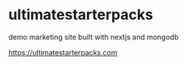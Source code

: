 # ultimatestarterpacks
demo marketing site built with nextjs and mongodb

https://ultimatestarterpacks.com
